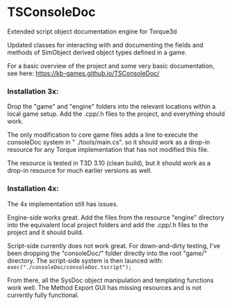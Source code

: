 # TSConsoleDoc
Extended script object documentation engine for Torque3d

Updated classes for interacting with and documenting the fields and methods of SimObject derived object types defined in a game.

For a basic overview of the project and some very basic documentation, see here: https://kb-games.github.io/TSConsoleDoc/

### Installation 3x: 
Drop the "game" and "engine" folders into the relevant locations within a local game setup. Add the .cpp/.h files to the project, and everything should work. <br>

The only modification to core game files adds a line to execute the consoleDoc system in " ./tools/main.cs". so it should work as a drop-in resource for any Torque implementation that has not modified this file.<br>

The resource is tested in T3D 3.10 (clean build), but it should work as a drop-in resource for much earlier versions as well.<br>

### Installation 4x:
The 4x implementation still has issues. 

Engine-side works great. Add the files from the resource "engine" directory into the equivalent local project folders and add the .cpp/.h files to the project and it should build.<br>

Script-side currently does not work great. For down-and-dirty testing, I've been dropping the "consoleDoc/" folder directly into the root "game/" directory. The script-side system is then launced with:<br>
``` exec("./consoleDoc/consoleDoc.tscript"); ```

From there, all the SysDoc object manipulation and templating functions work well. The Method Export GUI has missing resources and is not currently fully functional.
